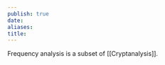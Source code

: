 ```yaml
---
publish: true
date: 
aliases: 
title:
---
```


Frequency analysis is a subset of [[Cryptanalysis]]. 